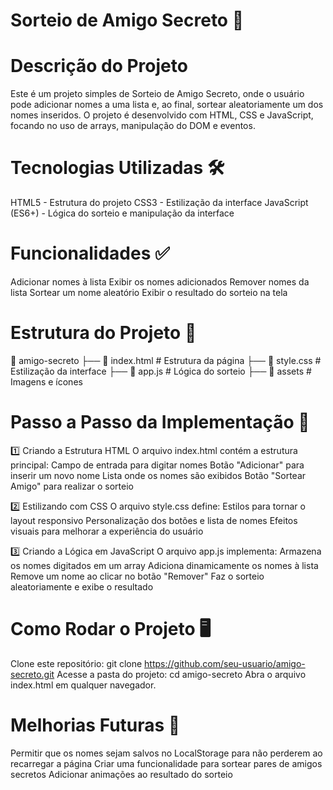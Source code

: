 # Sorteio de Amigo Secreto 🎁

# Descrição do Projeto
Este é um projeto simples de Sorteio de Amigo Secreto, onde o usuário pode adicionar nomes a uma lista e, ao final, sortear aleatoriamente um dos nomes inseridos. O projeto é desenvolvido com HTML, CSS e JavaScript, focando no uso de arrays, manipulação do DOM e eventos.

# Tecnologias Utilizadas 🛠
HTML5 - Estrutura do projeto
CSS3 - Estilização da interface
JavaScript (ES6+) - Lógica do sorteio e manipulação da interface

# Funcionalidades ✅
Adicionar nomes à lista
Exibir os nomes adicionados
Remover nomes da lista
Sortear um nome aleatório
Exibir o resultado do sorteio na tela

# Estrutura do Projeto 📂
📂 amigo-secreto
├── 📄 index.html       # Estrutura da página
├── 📄 style.css        # Estilização da interface
├── 📄 app.js          # Lógica do sorteio
├── 📂 assets          # Imagens e ícones

# Passo a Passo da Implementação 🚀
1️⃣ Criando a Estrutura HTML
O arquivo index.html contém a estrutura principal:
Campo de entrada para digitar nomes
Botão "Adicionar" para inserir um novo nome
Lista onde os nomes são exibidos
Botão "Sortear Amigo" para realizar o sorteio

2️⃣ Estilizando com CSS
O arquivo style.css define:
Estilos para tornar o layout responsivo
Personalização dos botões e lista de nomes
Efeitos visuais para melhorar a experiência do usuário

3️⃣ Criando a Lógica em JavaScript
O arquivo app.js implementa:
Armazena os nomes digitados em um array
Adiciona dinamicamente os nomes à lista
Remove um nome ao clicar no botão "Remover"
Faz o sorteio aleatoriamente e exibe o resultado

# Como Rodar o Projeto 🖥️
Clone este repositório:
git clone https://github.com/seu-usuario/amigo-secreto.git
Acesse a pasta do projeto:
cd amigo-secreto
Abra o arquivo index.html em qualquer navegador.

# Melhorias Futuras 🚀
Permitir que os nomes sejam salvos no LocalStorage para não perderem ao recarregar a página
Criar uma funcionalidade para sortear pares de amigos secretos
Adicionar animações ao resultado do sorteio


